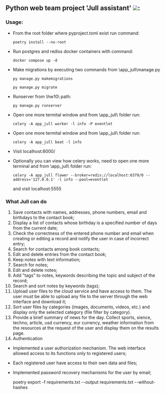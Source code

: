 ## Python web team project 'Jull assistant' <a><img src="https://github.com/DmytroSDV/Jull_web/blob/main/static/web_world.ico"></a>:
### Usage:
  - From the root folder where pyproject.toml exist run command:
    
        poetry install --no-root 
  - Run postgres and rediss docker containers with command:

        docker compose up -d
  - Make migrations by executing two commands from \app_jull\manage.py

        py manage.py makemigrations
    
        py manage.py migrate
  - Runserver from \hw10\ path:

        py manage.py runserver
  - Open one more termital window and from \app_jull\ folder run:

        celery -A app_jull worker -l info -P eventlet
  - Open one more termital window and from \app_jull\ folder run:

        celery -A app_jull beat -l info
  - Visit localhost:8000/

  - Optionally you can view how celery works, need to open one more terminal and from \app_jull\ folder run:

        celery -A app_jull flower --broker=redis://localhost:6379/0 --address='127.0.0.1' -l info --pool=eventlet
    and visit localhost:5555


### What Jull can do

   1. Save contacts with names, addresses, phone numbers, email and birthdays to the contact book;
   2. Display a list of contacts whose birthday is a specified number of days from the current date;
   3. Check the correctness of the entered phone number and email when creating or editing a record and notify the user in case of incorrect entry;
   4. Search for contacts among book contacts;
   5. Edit and delete entries from the contact book;
   6. Keep notes with text information;
   7. Search for notes;
   8. Edit and delete notes;
   9. Add "tags" to notes, keywords describing the topic and subject of the record;
   10. Search and sort notes by keywords (tags);
   11. Upload user files to the cloud service and have access to them. The user must be able to upload any file to the server through the web interface and download it;
   12. Sort user files by categories (images, documents, videos, etc.) and display only the selected category (file filter by category).
   13. Provide a brief summary of news for the day. Collect sports, sience, techno, article, usd currency, eur currency, weather information from the resources at the request of the user and display them on the results page. 
   14. Authentication
  - Implemented a user authorization mechanism. The web interface allowed access to its functions only to registered users;
  - Each registered user have access to their own data and files;
  - Implemented password recovery mechanisms for the user by email;

      poetry export -f requirements.txt --output requirements.txt --without-hashes

